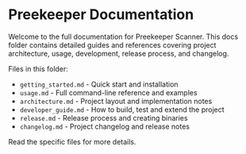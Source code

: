 # Preekeeper Documentation

Welcome to the full documentation for Preekeeper Scanner. This docs folder contains detailed guides and references covering project architecture, usage, development, release process, and changelog.

Files in this folder:

- `getting_started.md` - Quick start and installation
- `usage.md` - Full command-line reference and examples
- `architecture.md` - Project layout and implementation notes
- `developer_guide.md` - How to build, test and extend the project
- `release.md` - Release process and creating binaries
- `changelog.md` - Project changelog and release notes

Read the specific files for more details.